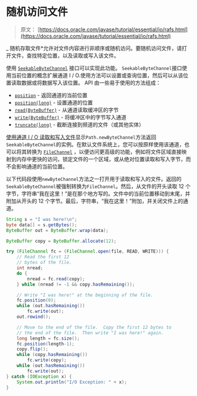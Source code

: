 # 随机访问文件

> 原文： [https://docs.oracle.com/javase/tutorial/essential/io/rafs.html](https://docs.oracle.com/javase/tutorial/essential/io/rafs.html)

_ 随机存取文件*允许对文件内容进行非顺序或随机访问。要随机访问文件，请打开文件，查找特定位置，以及读取或写入该文件。

使用 [`SeekableByteChannel`](https://docs.oracle.com/javase/8/docs/api/java/nio/channels/SeekableByteChannel.html) 接口可以实现此功能。 `SeekableByteChannel`接口使用当前位置的概念扩展通道 I / O.使用方法可以设置或查询位置，然后可以从该位置读取数据或将数据写入该位置。 API 由一些易于使用的方法组成：

*   [`position`](https://docs.oracle.com/javase/8/docs/api/java/nio/channels/SeekableByteChannel.html#position--) - 返回通道的当前位置
*   [`position(long)`](https://docs.oracle.com/javase/8/docs/api/java/nio/channels/SeekableByteChannel.html#position-long-) - 设置通道的位置
*   [`read(ByteBuffer)`](https://docs.oracle.com/javase/8/docs/api/java/nio/channels/SeekableByteChannel.html#read-java.nio.ByteBuffer-) - 从通道读取缓冲区的字节
*   [`write(ByteBuffer)`](https://docs.oracle.com/javase/8/docs/api/java/nio/channels/SeekableByteChannel.html#write-java.nio.ByteBuffer-) - 将缓冲区中的字节写入通道
*   [`truncate(long)`](https://docs.oracle.com/javase/8/docs/api/java/nio/channels/SeekableByteChannel.html#truncate-long-) - 截断连接到频道的文件（或其他实体）

[使用通道 I / O 读取和写入文件](file.html#channelio)显示`Path.newByteChannel`方法返回`SeekableByteChannel`的实例。在默认文件系统上，您可以按原样使用该通道，也可以将其转换为 [`FileChannel`](https://docs.oracle.com/javase/8/docs/api/java/nio/channels/FileChannel.html) ，以便访问更高级的功能，例如将文件区域直接映射到内存中更快的访问，锁定文件的一个区域，或从绝对位置读取和写入字节，而不会影响通道的当前位置。

以下代码段使用`newByteChannel`方法之一打开用于读取和写入的文件。返回的`SeekableByteChannel`被强制转换为`FileChannel`。然后，从文件的开头读取 12 个字节，字符串“我在这里！”是在那个地方写的。文件中的当前位置移动到末尾，并附加从开头的 12 个字节。最后，字符串，“我在这里！”附加，并关闭文件上的通道。

```java
String s = "I was here!\n";
byte data[] = s.getBytes();
ByteBuffer out = ByteBuffer.wrap(data);

ByteBuffer copy = ByteBuffer.allocate(12);

try (FileChannel fc = (FileChannel.open(file, READ, WRITE))) {
    // Read the first 12
    // bytes of the file.
    int nread;
    do {
        nread = fc.read(copy);
    } while (nread != -1 && copy.hasRemaining());

    // Write "I was here!" at the beginning of the file.
    fc.position(0);
    while (out.hasRemaining())
        fc.write(out);
    out.rewind();

    // Move to the end of the file.  Copy the first 12 bytes to
    // the end of the file.  Then write "I was here!" again.
    long length = fc.size();
    fc.position(length-1);
    copy.flip();
    while (copy.hasRemaining())
        fc.write(copy);
    while (out.hasRemaining())
        fc.write(out);
} catch (IOException x) {
    System.out.println("I/O Exception: " + x);
}

```